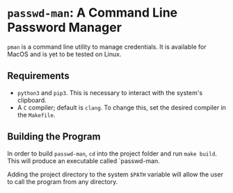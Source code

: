 # `passwd-man`: A Command Line Password Manager

`pman` is a command line utility to manage credentials.
It is available for MacOS and is yet to be tested on Linux.

## Requirements

* `python3` and `pip3`. This is necessary to interact with
the system's clipboard.
* A `C` compiler; default is `clang`. To change this, set the
desired compiler in the `Makefile`.

## Building the Program

In order to build `passwd-man`, `cd` into the project folder
and run `make build`. This will produce an executable called
`passwd-man.

Adding the project directory to the system `$PATH` variable
will allow the user to call the program from any directory.
